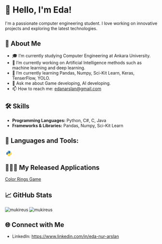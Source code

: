 # 👋 Hello, I'm Eda!

I'm a passionate computer engineering student. I love working on innovative projects and exploring the latest technologies.

## 🚀 About Me

- 🎓 I’m currently studying Computer Engineering at Ankara University.
- 🔭 I’m currently working on Artificial Intelligence methods such as machine learning and deep learning.
- 🌱 I’m currently learning Pandas, Numpy, Sci-Kit Learn, Keras, TenserFlow, YOLO.
- 💬 Ask me about Game developing, AI developing.
- 📫 How to reach me: edanarslan@gmail.com

## 🛠️ Skills

- **Programming Languages:** Python, C#, C, Java
- **Frameworks & Libraries:** Pandas, Numpy, Sci-Kit Learn

## 🔧 Languages and Tools:

<img align="left" alt="Python" width="26px" src="https://raw.githubusercontent.com/github/explore/cebd63002168a05a6a642f309227eefeccd92950/topics/python/python.png" />

<br>


## 👩‍💻📱 My Released Applications
<a href="https://play.google.com/store/apps/details?id=com.QuadCenGame.PaintHit">Color Rings Game</a>

## 📈 GitHub Stats

  <img height="180em" align="center" src="https://github-readme-stats.vercel.app/api?username=edanurarslan&show_icons=true&locale=en&theme=algolia&include_all_commits=true&count_private=true" alt="mukireus"/> <img height="180em" align="center" src="https://github-readme-stats.vercel.app/api/top-langs?username=edanurarslan&show_icons=true&locale=en&layout=compact&langs_count=8&theme=algolia" alt="mukireus"/>
  


## 🌐 Connect with Me

- LinkedIn: https://www.linkedin.com/in/eda-nur-arslan
